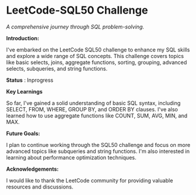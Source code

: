 # LeetCode-SQL50 Challenge
*A comprehensive journey through SQL problem-solving.*

**Introduction:**

I've embarked on the LeetCode SQL50 challenge to enhance my SQL skills and explore a wide range of SQL concepts. This challenge covers topics like basic selects, joins, aggregate functions, sorting, grouping, advanced selects, subqueries, and string functions.

**Status** : Inprogress

**Key Learnings**

So far, I've gained a solid understanding of basic SQL syntax, including SELECT, FROM, WHERE, GROUP BY, and ORDER BY clauses. I've also learned how to use aggregate functions like COUNT, SUM, AVG, MIN, and MAX.

**Future Goals:**

I plan to continue working through the SQL50 challenge and focus on more advanced topics like subqueries and string functions. I'm also interested in learning about performance optimization techniques.

**Acknowledgements:**

I would like to thank the LeetCode community for providing valuable resources and discussions.
